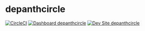 # depanthcircle

[![CircleCI](https://circleci.com/gh/ultimike/depanthcircle.svg?style=shield)](https://circleci.com/gh/ultimike/depanthcircle)
[![Dashboard depanthcircle](https://img.shields.io/badge/dashboard-depanthcircle-yellow.svg)](https://dashboard.pantheon.io/sites/667e5060-1b32-4c19-9c0a-35f8cacfeca8#dev/code)
[![Dev Site depanthcircle](https://img.shields.io/badge/site-depanthcircle-blue.svg)](http://dev-depanthcircle.pantheonsite.io/)